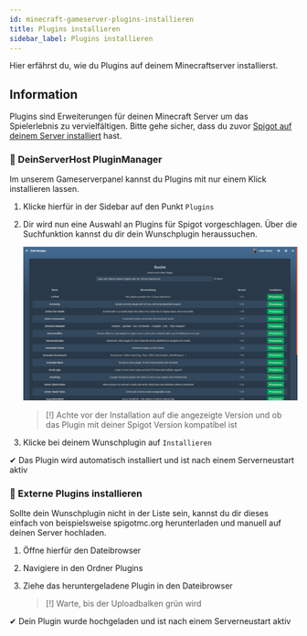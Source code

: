 ```yaml
---
id: minecraft-gameserver-plugins-installieren
title: Plugins installieren
sidebar_label: Plugins installieren
---
```

Hier erfährst du, wie du Plugins auf deinem Minecraftserver installierst.


## Information
Plugins sind Erweiterungen für deinen Minecraft Server um das Spielerlebnis zu vervielfältigen. Bitte gehe sicher, dass du zuvor [Spigot auf deinem Server installiert](minecraft-gameserver-spigot-installieren) hast.

### 🐧 DeinServerHost PluginManager

Im unserem Gameserverpanel kannst du Plugins mit nur einem Klick installieren lassen.

1. Klicke hierfür in der Sidebar auf den Punkt `Plugins`

2. Dir wird nun eine Auswahl an Plugins für Spigot vorgeschlagen. Über die Suchfunktion kannst du dir dein Wunschplugin heraussuchen.
    
    ![img](../static/img/minecraft/plugins1.png)
    
    > [!] Achte vor der Installation auf die angezeigte Version und ob das Plugin mit deiner Spigot Version kompatibel ist

3. Klicke bei deinem Wunschplugin auf `Installieren`

✔ Das Plugin wird automatisch installiert und ist nach einem Serverneustart aktiv
                                                                                                                                         
### 💾 Externe Plugins installieren

Sollte dein Wunschplugin nicht in der Liste sein, kannst du dir dieses einfach von beispielsweise spigotmc.org herunterladen und manuell auf deinen Server hochladen.

1. Öffne hierfür den Dateibrowser

2. Navigiere in den Ordner Plugins

3. Ziehe das heruntergeladene Plugin in den Dateibrowser

    > [!] Warte, bis der Uploadbalken grün wird

✔ Dein Plugin wurde hochgeladen und ist nach einem Serverneustart aktiv